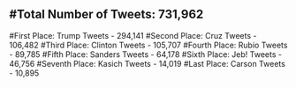 #Total Number of Tweets: 731,962 
---
#First Place: Trump Tweets - 294,141
#Second Place: Cruz Tweets - 106,482
#Third Place: Clinton Tweets - 105,707
#Fourth Place: Rubio Tweets - 89,785
#Fifth Place: Sanders Tweets - 64,178
#Sixth Place: Jeb! Tweets - 46,756
#Seventh Place: Kasich Tweets - 14,019
#Last Place: Carson Tweets - 10,895
